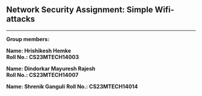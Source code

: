 ## Network Security Assignment: Simple Wifi-attacks

---

**Group members:**  

**Name:  Hrishikesh Hemke**  
**Roll No.: CS23MTECH14003**  

**Name: Dindorkar Mayuresh Rajesh**  
**Roll No.: CS23MTECH14007**  

**Name: Shrenik Ganguli**
**Roll No.: CS23MTECH14014**
